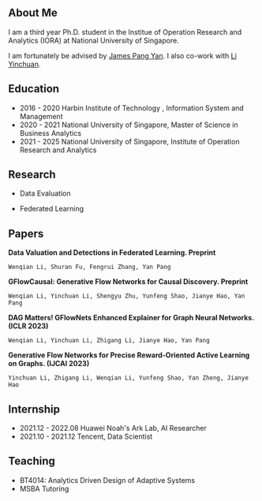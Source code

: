 ## About Me
I am a third year Ph.D. student in the Institue of Operation Research and Analytics (IORA) at National University of Singapore. 

I am fortunately be advised by [James Pang Yan](https://bizfaculty.nus.edu.sg/faculty-details/?profId=514). I also co-work with [Li Yinchuan](https://yinchuanll.github.io/). 


## Education

- 2016 - 2020 Harbin Institute of Technology , Information System and Management
- 2020 - 2021 National University of Singapore, Master of Science in Business Analytics
- 2021 - 2025 National University of Singapore, Institute of Operation Research and Analytics 

## Research 

- Data Evaluation 

- Federated Learning

  
   
## Papers 
  **Data Valuation and Detections in Federated Learning. Preprint** 
   
    Wenqian Li, Shuran Fu, Fengrui Zhang, Yan Pang
   
 **GFlowCausal: Generative Flow Networks for Causal Discovery. Preprint**

    Wenqian Li, Yinchuan Li, Shengyu Zhu, Yunfeng Shao, Jianye Hao, Yan Pang
    
 **DAG Matters! GFlowNets Enhanced Explainer for Graph Neural Networks.  (ICLR 2023)**

    Wenqian Li, Yinchuan Li, Zhigang Li, Jianye Hao, Yan Pang
   
 **Generative Flow Networks for Precise Reward-Oriented Active Learning on Graphs. (IJCAI 2023)**
    
    Yinchuan Li, Zhigang Li, Wenqian Li, Yunfeng Shao, Yan Zheng, Jianye Hao
    
## Internship 

- 2021.12 - 2022.08 Huawei Noah's Ark Lab, AI Researcher
- 2021.10 - 2021.12 Tencent, Data Scientist

  
## Teaching
- BT4014: Analytics Driven Design of Adaptive Systems
- MSBA Tutoring
